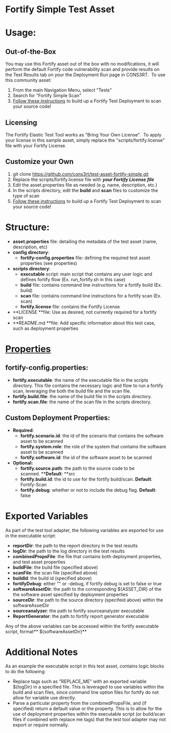 # Fortify Simple Test Asset

# Usage:

## Out-of-the-Box

You may use this Fortify asset out of the box with no modifications, it will perform the default Fortify code vulnerability scan and provide results on the Test Results tab on your the Deployment Run page in CONS3RT.  To use this community asset:

1.  From the main Navigation Menu, select "Tests"
2.  Search for "Fortify Simple Scan"
3.  [Follow these instructions](https://kb.cons3rt.com/articles/fortify-scans) to build up a Fortify Test Deployment to scan your source code!

## Licensing

The Fortify Elastic Test Tool works as "Bring Your Own License".  To apply your license in this sample asset, simply replace the "scripts/fortify.license" file with your Fortify License.

## Customize your Own

1.  git clone https://github.com/cons3rt/test-asset-fortify-simple.git
2.  Replace the scripts/fortify.license file with _**your Fortify License file**_ 
3.  Edit the asset.properties file as needed (e.g. name, description, etc.)
4.  In the scripts directory, edit the **build** and **scan** files to customize the type of scan 
5.  [Follow these instructions](https://kb.cons3rt.com/articles/fortify-scans) to build up a Fortify Test Deployment to scan your source code!

# Structure:

*   **asset.properties** file: detailing the metadata of the test asset (name, description, etc)
*   **config directory**:
    *   **fortify-config.properties** file: defining the required test asset properties (see properties)
*   **scripts directory**:
    *   **executable** script: main script that contains any user logic and defines fortify flow (Ex. run_fortify.sh in this case)
    *   **build** file: contains command line instructions for a fortify build (Ex. build)
    *   **scan** file: contains command line instructions for a fortify scan (Ex. scan)
    *   **fortify.license** file: contains the Fortify License
*   **LICENSE **file: Use as desired, not currently required for a fortify scan
*   **README.md **file: Add specific information about this test case, such as deployment properties

# **<span style="text-decoration: underline;">Properties</span>**

## fortify-config.properties:

*   **fortify.executable**: the name of the executable file in the scripts directory. This file contains the necessary logic and flow to run a fortify scan, leveraging the both the build file and the scan file.
*   **fortify.build.file**: the name of the build file in the scripts directory. 
*   **fortify.scan.file**: the name of the scan file in the scripts directory.

## Custom Deployment Properties:

*   **Required**:
    *   **fortify.scenario.id**: the id of the scenario that contains the software asset to be scanned
    *   **fortify.system.role**: the role of the system that contains the software asset to be scanned
    *   **fortify.software.id**: the id of the software asset to be scanned
*   **Optional:**
    *   **fortify.source.path**: the path to the source code to be scanned. ****Default**: **src
    *   **fortify.build.id**: the id to use for the fortify build/scan. **Default**: Fortify-Scan
    *   **fortify.debug**: whether or not to include the debug flag. **Default**: false

# Exported Variables

As part of the test tool adapter, the following variables are exported for use in the executable script:

*   **reportDir**: the path to the report directory in the test results
*   **logDir**: the path to the log directory in the test results
*   **combinedPropsFile**: the file that contains both deployment properties, and test asset properties
*   **buildFile**: the build file (specified above)
*   **scanFile**: the scan file (specified above)
*   **buildId**: the build id (specified above)
*   **fortifyDebug**: either "" or -debug, if fortify debug is set to false or true
*   **softwareAssetDir**: the path to the corresponding ${ASSET_DIR} of the the software asset specified by deployment properties
*   **sourceDir**: the path to the source directory (specifeid above) within the softwareAssetDir 
*   **sourceanalyzer**: the path to fortify sourceanalyzer executable
*   **ReportGenerator**: the path to fortify report generator executable

Any of the above variables can be accessed within the fortify executable script, format** ${softwareAssetDir}**

# Additional Notes

As an example the executable script in this test asset, contains logic blocks to do the following:

*   Replace tags such as "REPLACE_ME" with an exported variable ${logDir} in a specified file. This is leveraged to use variables within the build and scan files, since command line option files for fortify do not allow for variable use directly.
*   Parse a particular property from the combinedPropsFile, and (if specified) return a default value or the property. This is to allow for the use of deployment properties within the executable script (or build/scan files if combined with replace me tags) that the test tool adapter may not export or require normally.

